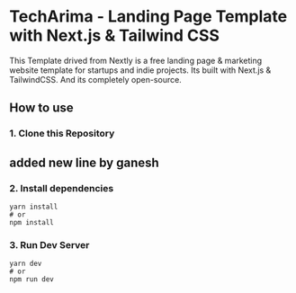 
# TechArima - Landing Page Template with Next.js & Tailwind CSS

This Template drived from Nextly is a free landing page & marketing website template for  startups and indie projects. Its built with Next.js & TailwindCSS.
And its completely open-source.
 

## How to use


### 1\. Clone this Repository

## added new line by ganesh
### 2\. Install dependencies

```
yarn install
# or
npm install
```

### 3\. Run Dev Server

```
yarn dev
# or
npm run dev
```





